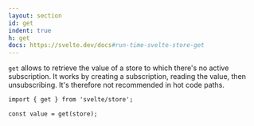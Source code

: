```yaml
---
layout: section
id: get
indent: true
h: get
docs: https://svelte.dev/docs#run-time-svelte-store-get
---
```

`get` allows to retrieve the value of a store to which there's no active subscription. It works by creating a subscription, reading the value, then unsubscribing. It's therefore not recommended in hot code paths. 
```html
import { get } from 'svelte/store';

const value = get(store);
```